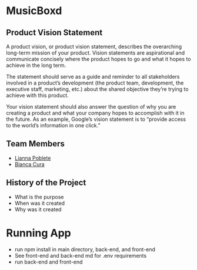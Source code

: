 # MusicBoxd

## Product Vision Statement
A product vision, or product vision statement, describes the overarching long-term mission of your product. Vision statements are aspirational and communicate concisely where the product hopes to go and what it hopes to achieve in the long term.

The statement should serve as a guide and reminder to all stakeholders involved in a product’s development (the product team, development, the executive staff, marketing, etc.) about the shared objective they’re trying to achieve with this product.

Your vision statement should also answer the question of why you are creating a product and what your company hopes to accomplish with it in the future. As an example, Google’s vision statement is to “provide access to the world’s information in one click.”

## Team Members
- [Lianna Poblete](https://github.com/liannnaa)
- [Bianca Cura](https://github.com/biancacura)

## History of the Project
- What is the purpose
- When was it created
- Why was it created

# Running App
- run npm install in main directory, back-end, and front-end
- See front-end and back-end md for .env requirements
- run back-end and front-end